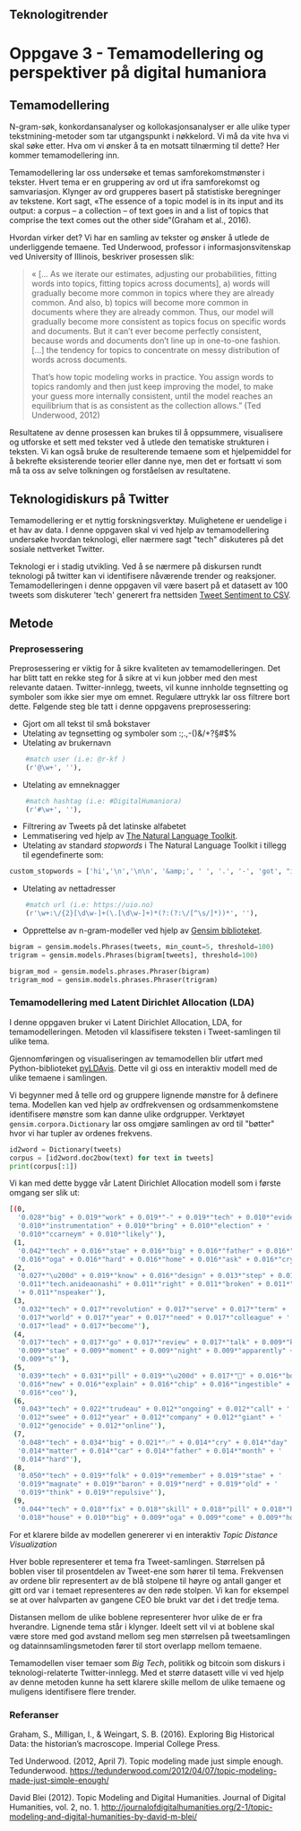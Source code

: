 ## Teknologitrender

# Oppgave 3 - Temamodellering og perspektiver på digital humaniora 

## Temamodellering

N-gram-søk, konkordansanalyser og kollokasjonsanalyser er alle ulike typer tekstmining-metoder som tar utgangspunkt i nøkkelord. Vi må da vite hva vi skal søke etter. Hva om vi ønsker å ta en motsatt tilnærming til dette? Her kommer temamodellering inn.

Temamodellering lar oss undersøke et temas samforekomstmønster i tekster. Hvert tema er en gruppering av ord ut ifra samforekomst og samvariasjon. Klynger av ord grupperes basert på statistiske beregninger av tekstene. Kort sagt, «The essence of a topic model is in its input and its output: a corpus – a collection – of text goes in and a list of topics that comprise the text comes out the other side”(Graham et al., 2016).

Hvordan virker det? Vi har en samling av tekster og ønsker å utlede de underliggende temaene. Ted Underwood, professor i informasjonsvitenskap ved University of Illinois, beskriver prosessen slik:

> « [... As we iterate our estimates, adjusting our probabilities, fitting words into topics, fitting topics across         documents], a) words will gradually become more common in topics where they are already common. And also, b) topics will become more common in documents where they are already common. Thus, our model will gradually become more consistent as topics focus on specific words and documents. But it can’t ever become perfectly consistent, because words and documents don’t line up in one-to-one fashion. [...] the tendency for topics to concentrate on messy distribution of words across documents.
> 
> That’s how topic modeling works in practice. You assign words to topics randomly and then just keep improving the model, to make your guess more internally consistent, until the model reaches an equilibrium that is as consistent as the collection allows.” (Ted Underwood, 2012)

Resultatene av denne prosessen kan brukes til å oppsummere, visualisere og utforske et sett med tekster ved å utlede den tematiske strukturen i teksten. Vi kan også bruke de resulterende temaene som et hjelpemiddel for å bekrefte eksisterende teorier eller danne nye, men det er fortsatt vi som må ta oss av selve tolkningen og forståelsen av resultatene.

## Teknologidiskurs på Twitter

Temamodellering er et nyttig forskningsverktøy. Mulighetene er uendelige i et hav av data. I denne oppgaven skal vi ved hjelp av temamodellering undersøke hvordan teknologi, eller nærmere sagt "tech" diskuteres på det sosiale nettverket Twitter.

Teknologi er i stadig utvikling. Ved å se nærmere på diskursen rundt teknologi på twitter kan vi identifisere nåværende trender og reaksjoner. Temamodelleringen i denne oppgaven vil være basert på et datasett av 100 tweets som diskuterer 'tech' generert fra nettsiden [Tweet Sentiment to CSV](https://twitter-sentiment-csv.herokuapp.com).

## Metode

### Preprosessering

Preprosessering er viktig for å sikre kvaliteten av temamodelleringen. Det har blitt tatt en rekke steg for å sikre at vi kun jobber med den mest relevante dataen. Twitter-innlegg, tweets, vil kunne innholde tegnsetting og symboler som ikke sier mye om emnet. Regulære uttrykk lar oss filtrere bort dette. Følgende steg ble tatt i denne oppgavens preprosessering:

- Gjort om all tekst til små bokstaver
- Utelating av tegnsetting og symboler som :;.,-()&/+?§#$%
- Utelating av brukernavn 
```python
    #match user (i.e: @r-kf )
    (r'@\w+', ''),
```
- Utelating av emneknagger
```python
    #match hashtag (i.e: #DigitalHumaniora)
    (r'#\w+', ''),
```
- Filtrering av Tweets på det latinske alfabetet
- Lemmatisering ved hjelp av [The Natural Language Toolkit](https://www.nltk.org).
- Utelating av standard _stopwords_ i The Natural Language Toolkit i tillegg til egendefinerte som:
```python
custom_stopwords = ['hi','\n','\n\n', '&amp;', ' ', '.', '-', 'got', "it's", 'it’s', "i'm", 'i’m', 'im', 'want', 'like', '$', '@']
```
- Utelating av nettadresser
```python
    #match url (i.e: https://uio.no)
    (r'\w+:\/{2}[\d\w-]+(\.[\d\w-]+)*(?:(?:\/[^\s/]*))*', ''),
```
- Opprettelse av n-gram-modeller ved hjelp av [Gensim biblioteket](https://github.com/RaRe-Technologies/gensim).
```python
bigram = gensim.models.Phrases(tweets, min_count=5, threshold=100)
trigram = gensim.models.Phrases(bigram[tweets], threshold=100)  

bigram_mod = gensim.models.phrases.Phraser(bigram)
trigram_mod = gensim.models.phrases.Phraser(trigram)

```
   


### Temamodellering med Latent Dirichlet Allocation (LDA)

I denne oppgaven bruker vi Latent Dirichlet Allocation, LDA, for temamodelleringen. Metoden vil klassifisere teksten i Tweet-samlingen til ulike tema.

Gjennomføringen og visualiseringen av temamodellen blir utført med Python-biblioteket [pyLDAvis](https://github.com/bmabey/pyLDAvis). Dette vil gi oss en interaktiv modell med de ulike temaene i samlingen.

Vi begynner med å telle ord og gruppere lignende mønstre for å definere tema. Modellen kan ved hjelp av ordfrekvensen og ordsammenkomstene identifisere mønstre som kan danne ulike ordgrupper. Verktøyet ```gensim.corpora.Dictionary``` lar oss omgjøre samlingen av ord til "bøtter" hvor vi har tupler av ordenes frekvens.
```python
id2word = Dictionary(tweets)
corpus = [id2word.doc2bow(text) for text in tweets]
print(corpus[:1])
```

Vi kan med dette bygge vår Latent Dirichlet Allocation modell som i første omgang ser slik ut:
```bash
[(0,
  '0.028*"big" + 0.019*"work" + 0.019*"-" + 0.019*"tech" + 0.010*"evidence" + '
  '0.010*"instrumentation" + 0.010*"bring" + 0.010*"election" + '
  '0.010*"ccarneym" + 0.010*"likely"'),
 (1,
  '0.042*"tech" + 0.016*"stae" + 0.016*"big" + 0.016*"father" + 0.016*"come" + '
  '0.016*"oga" + 0.016*"hard" + 0.016*"home" + 0.016*"ask" + 0.016*"cry"'),
 (2,
  '0.027*"\u200d" + 0.019*"know" + 0.016*"design" + 0.013*"step" + 0.012*"t" + '
  '0.011*"tech.anideaonashi" + 0.011*"right" + 0.011*"broken" + 0.011*"thank" '
  '+ 0.011*"nspeaker"'),
 (3,
  '0.032*"tech" + 0.017*"revolution" + 0.017*"serve" + 0.017*"term" + '
  '0.017*"world" + 0.017*"year" + 0.017*"need" + 0.017*"colleague" + '
  '0.017*"lead" + 0.017*"become"'),
 (4,
  '0.017*"tech" + 0.017*"go" + 0.017*"review" + 0.017*"talk" + 0.009*"know" + '
  '0.009*"stae" + 0.009*"moment" + 0.009*"night" + 0.009*"apparently" + '
  '0.009*"s"'),
 (5,
  '0.039*"tech" + 0.031*"pill" + 0.019*"\u200d" + 0.017*"👩" + 0.016*"bourla" + '
  '0.016*"new" + 0.016*"explain" + 0.016*"chip" + 0.016*"ingestible" + '
  '0.016*"ceo"'),
 (6,
  '0.043*"tech" + 0.022*"trudeau" + 0.012*"ongoing" + 0.012*"call" + '
  '0.012*"swee" + 0.012*"year" + 0.012*"company" + 0.012*"giant" + '
  '0.012*"genocide" + 0.012*"online"'),
 (7,
  '0.048*"tech" + 0.034*"big" + 0.021*"✅" + 0.014*"cry" + 0.014*"day" + '
  '0.014*"matter" + 0.014*"car" + 0.014*"father" + 0.014*"month" + '
  '0.014*"hard"'),
 (8,
  '0.050*"tech" + 0.019*"folk" + 0.019*"remember" + 0.019*"stae" + '
  '0.019*"magnate" + 0.019*"baron" + 0.019*"nerd" + 0.019*"old" + '
  '0.019*"think" + 0.019*"repulsive"'),
 (9,
  '0.044*"tech" + 0.018*"fix" + 0.018*"skill" + 0.018*"pill" + 0.018*"hard" + '
  '0.018*"house" + 0.010*"big" + 0.009*"oga" + 0.009*"come" + 0.009*"home"')]

```
For et klarere bilde av modellen genererer vi en interaktiv _Topic Distance Visualization_


<link rel="stylesheet" type="text/css" href="https://cdn.jsdelivr.net/gh/bmabey/pyLDAvis@3.3.1/pyLDAvis/js/ldavis.v1.0.0.css">


<div id="ldavis_el7691401932234444004124846910"></div>
<script type="text/javascript">

var ldavis_el7691401932234444004124846910_data = {"mdsDat": {"x": [0.21162683086413736, -0.0721025916327071, -0.062291287249925435, -0.03582523716115278, 0.020213662114146852, 0.00417320933049569, 0.010064358327147102, -0.07783436003485399, -0.003908165053179154, 0.005883580495891609], "y": [-0.05580472714571183, -0.1352824570605883, 0.1109156373893585, -0.10457102504941466, 0.04497158421049391, 0.05576816774037594, 0.06071273104956662, -0.04472111553682677, 0.04242739709718202, 0.02558380730556443], "topics": [1, 2, 3, 4, 5, 6, 7, 8, 9, 10], "cluster": [1, 1, 1, 1, 1, 1, 1, 1, 1, 1], "Freq": [15.694436447559385, 13.903831503100111, 13.088204755850569, 12.888496429621915, 10.66921149179229, 9.147215938971298, 8.178176360674351, 6.802078341344435, 6.611614243382699, 3.0167344877029474]}, "tinfo": {"Term": ["pill", "big", "\u200d", "tech", "hard", "car", "\u2705", "oga", "father", "cry", "day", "ask", "home", "trudeau", "need", "year", "staup", "world", "come", "guy", "\ud83d\udc69", "lead", "folk", "remember", "baron", "magnate", "nerd", "old", "think", "repulsive", "folk", "remember", "baron", "magnate", "nerd", "old", "repulsive", "think", "billionaire", "gullible", "nher", "climb", "entrepreneurship", "wear", "wealth", "akshata", "muhy", "e", "see", "successful", "m", "sunak", "praise", "stress", "conference", "guy", "hope", "quick", "combine", "jump", "great", "good", "large", "tech", "stae", "\u2705", "matter", "month", "project", "aeitech", "prohibit", "he_that_knoweth", "epic", "remove", "salamdeen", "aderojuifeoluw", "battle", "react", "field", "\ud83d\ude2d", "social", "send", "room", "long", "consistency", "building", "nthing", "the_iap", "business", "application", "state", "content", "rejoice", "51st", "loblaw", "high", "big", "tech", "cry", "day", "father", "oga", "ask", "home", "hard", "car", "come", "stae", "finally", "know", "thing", "go", "\ud83c\udffe", "pill", "bourla", "new", "explain", "ingestible", "chip", "ceo", "tiny", "crowd", "\ud83d\udc69", "feature", "under", "teacher", "nno", "earni", "nhow", "nthey", "suggest", "petition", "samanrha_henry", "facilitate", "invest", "freedom", "rate", "die", "chance", "lose", "ngibt", "gaerbear", "\u200d", "tech", "job", "follow", "pay", "high", "find", "s", "transition", "use", "say", "decline", "genomebc", "wonder", "iamsucrey", "donate", "highlight", "wish", "brandonvanzee", "several", "center", "itsyulez", "award", "nsfs", "represent", "explore", "humanity", "prou", "impoance", "pedi", "kid", "oppounitie", "relax", "buying", "funding", "mani", "anxious", "time", "get", "possible", "people", "father", "oga", "home", "ask", "day", "cry", "hard", "car", "tech", "come", "stae", "big", "more", "hope", "review", "talk", "night", "moment", "allegation", "channel", "apparently", "open", "weekend", "flight", "somewhat", "ridiculously", "delaware", "spacex", "sexually", "karikaalanx", "parent", "entender", "team", "tweet", "low", "cat", "series", "attendant", "dad", "deny", "late", "box", "1st", "notice", "soniathere", "crucial", "go", "hopefully", "tech", "know", "stae", "s", "antitrust", "come", "guy", "break", "work", "-", "evidence", "instrumentation", "election", "bring", "ccarneym", "place", "likely", "cuahsi", "correction", "journey", "bag", "wante", "hear", "oracle", "ms", "lot", "c", "phone", "rumor", "cockroach", "rule", "announce", "flamboyant", "ayirpelle", "multipl", "hydrologist", "hunt", "thumb", "big", "tech", "world", "s", "join", "tech.anideaonashi", "broken", "thank", "clock", "nspeaker", "muvaofmarkete", "grantham", "nall", "design", "dralexcconley", "blow", "stem", "love", "actual", "full", "analyse", "decade", "current", "cure", "nlearn", "science", "alinze", "earn", "web", "dataset", "graphic", "nmy", "development", "process", "datum", "\u200d", "step", "know", "finally", "n", "t", "right", "cell", "group", "cool", "job", "\ud83d\udc69", "look", "fix", "skill", "house", "nkenchor", "simply", "impoant", "playlist", "especially", "soft", "nethereum", "w", "seansenior", "data", "nbitcoin", "dissociate", "crypto", "unfixable", "head", "njust", "update", "tune", "essa", "scientist", "purpose", "cryptengine", "implement", "blockchain", "follower", "bean", "creag", "tech", "hard", "pill", "big", "oga", "come", "home", "chip", "explain", "car", "ingestible", "ask", "new", "cry", "trudeau", "swee", "ongoing", "call", "giant", "genocide", "blast", "federal", "regulate", "news", "plan", "layoff", "figure", "take", "bad", "liberal", "ronnie", "link", "government", "book", "week", "capability", "kingomark", "add", "buy", "cloud", "straight", "customer", "augment", "care", "tech", "year", "company", "online", "use", "thing", "revolution", "serve", "term", "colleague", "become", "currently", "ginni", "talent", "reminder", "tech_teacher", "promising", "lead", "year", "staup", "world", "need", "bake", "consider", "sausage", "brincadei", "creag", "cryptengine", "bean", "implement", "follower", "blockchain", "update", "purpose", "njust", "nbitcoin", "tech", "essa", "amistade", "n", "big", "good", "stae", "developer", "large", "rescomsp", "hope", "know", "conference", "home", "tech_mctechster"], "Freq": [4.0, 8.0, 3.0, 25.0, 4.0, 4.0, 2.0, 3.0, 3.0, 3.0, 3.0, 3.0, 3.0, 1.0, 1.0, 1.0, 1.0, 1.0, 4.0, 3.0, 2.0, 1.0, 2.0, 2.0, 2.0, 2.0, 2.0, 2.0, 2.0, 2.0, 2.1272526547681343, 2.127212162156132, 2.1271835668579655, 2.1271860715556152, 2.1271810621603158, 2.127162276927944, 2.127152049412541, 2.1271574762574486, 2.1271374386762516, 2.127138482300272, 1.4410289511101269, 1.4410142360114353, 1.441016740709085, 1.441016845071487, 1.4410027561472079, 1.4409955551414653, 1.4409923199070012, 1.440990337021362, 1.4409925286318053, 1.4409937809806301, 1.4409916937325886, 1.4409946158798466, 1.4409710299769793, 1.4409751001106599, 1.4409125870318213, 2.127150588338912, 2.1270343286230085, 0.7548314424150384, 0.7548282593617753, 0.7548265373821412, 1.441001608160785, 2.1271464138428295, 1.4408702158965816, 5.5579783529767885, 2.1271981775942552, 2.0800102529999123, 1.4090784942578736, 1.4090404950399196, 0.7381022181838524, 0.7380945443758471, 0.738093157543075, 0.7380920480768575, 0.7380883498561319, 0.7380880262618185, 0.7380813232367537, 0.7380805373648495, 0.7380826176140075, 0.7380780410658598, 0.7380825251584894, 0.7380789193932821, 0.7380730946956395, 0.738078133521378, 0.7380713380407949, 0.7380796590374272, 0.7380678709588648, 0.7380672237702379, 0.7380644501046938, 0.738064588787971, 0.7380737418842664, 0.7380711531297587, 0.7380640340548622, 0.7380626934498492, 0.7380528469371678, 0.738057099891002, 0.7380612603893182, 1.4090180283490126, 3.4053693510305054, 4.744417413076307, 1.4091007760377443, 1.4090880171762414, 1.40905436336764, 1.4090260719790904, 1.4090092450747898, 1.4089838198073024, 1.4090318042212149, 1.4090593559656193, 1.4090262568901266, 1.4090302324774064, 0.7380919556213392, 0.7380853912795516, 0.7380824327029712, 0.7380821091086578, 1.483003062461241, 2.89538775205835, 1.483067117933245, 1.4830665957418974, 1.4830495374912005, 1.4830413564934173, 1.4830413564934173, 1.4830105472038937, 1.4830084584385022, 1.4830021921423278, 1.5910582033724046, 0.7768475321527104, 0.776847445120819, 0.7768435286857102, 0.7768419621116666, 0.7768369142619705, 0.7768341292414487, 0.7768393511549272, 0.7768384808360141, 0.7768367401981879, 0.7768247297971871, 0.7768361309749487, 0.7768295165512092, 0.7768337811138833, 0.7768230761912522, 0.7768332589225355, 0.7768239465101654, 0.7768240335420566, 0.7768314312528181, 0.7768187245966868, 1.7654022286825881, 3.601543630494446, 0.8669168364695149, 0.7768242076058393, 0.7768581500434502, 0.7768580630115589, 0.7768530151618629, 0.7768526670342977, 0.7768458785467754, 0.7768439638451666, 1.506949538853705, 0.7894445257738071, 0.7894412690255234, 0.7894398977630881, 0.7894347555289559, 0.7894358696796846, 0.7894378408694352, 0.7894356982718801, 0.7894351840484669, 0.7894365553109022, 0.7894340698977382, 0.7894292704792149, 0.7894324415235964, 0.7894324415235964, 0.7894348412328581, 0.7894285848479973, 0.7894266136582466, 0.789425499507518, 0.7894181289719284, 0.7894233569099629, 0.7894171005251021, 0.7894189003070483, 0.789417529044613, 0.7894152150392535, 0.7894070731685442, 0.7894115297714588, 0.7894078445036641, 0.7894084444309795, 0.7894038164202605, 0.7893961030690622, 1.3337189838548817, 1.5071120334522827, 1.5070984922357344, 1.5070575257704812, 1.507054440430002, 1.5070376424651701, 1.5070420990680846, 1.5070945498562331, 1.5070100458086606, 3.861160655762249, 1.5071070626259548, 1.507142544041467, 1.5071166614630016, 0.7894530104601252, 0.7894348412328581, 1.2602720087020287, 1.2602581031979692, 0.6601585551870478, 0.660160612634077, 0.6601547950252358, 0.6601533760962501, 0.660155575436178, 0.660152595685308, 0.6601538727213951, 0.6601516733814674, 0.6601474165945104, 0.6601467071300176, 0.6601498997202353, 0.6601430888611041, 0.6601437273791476, 0.6601441530578434, 0.6601458557726262, 0.6601513895956702, 0.6601473456480611, 0.6601419537179156, 0.6601450044152347, 0.6601437273791476, 0.6601401800566835, 0.6601406766818285, 0.6601421665572634, 0.6601393996457414, 0.660141811825017, 0.6601381226096543, 0.6601440111649448, 0.6601363489484222, 0.6601414570927706, 0.6601403928960313, 1.2602832182410153, 0.6601423793966112, 1.2603374213282676, 0.6601755823348757, 0.6601717512266145, 0.6601549369181344, 0.6601515314885688, 0.6601484807912497, 0.6601452172545826, 0.6601436564326983, 1.2212539793868409, 1.2212486267233087, 0.6397174386506616, 0.6397170128706079, 0.6397131808501246, 0.6397148231446175, 0.6397109911241342, 0.6397102612154707, 0.6397108694726903, 0.6397093488296414, 0.639708558095256, 0.6397062467178215, 0.639709774609695, 0.6397064900207093, 0.639705638460602, 0.6397044219461628, 0.6397049693776604, 0.6397009548800113, 0.6397015023115089, 0.6397008332285674, 0.6396993734112405, 0.6396989476311867, 0.6397005899256796, 0.6397039961661092, 0.6396987043282989, 0.6396994342369624, 0.639700042494182, 0.63969998166846, 0.6396966362537524, 0.6396965146023085, 1.8027521390924655, 1.2212414492881178, 0.6397084972695339, 0.6397021713944505, 0.6396998600170161, 0.6493465862495995, 0.649337885136872, 0.6493370694075538, 0.649331141774508, 0.64933630806019, 0.6493260298707806, 0.6493038420333254, 0.6493061260754164, 0.9338542106661449, 0.5907966899420107, 0.5776600762376839, 0.5686131486611691, 0.5794764335195599, 0.5615849880013547, 0.5611622226867049, 0.5743717625920794, 0.56034975628577, 0.5574001878350399, 0.5555087290739342, 0.5568734442232958, 0.5409065760765154, 0.5465181412023302, 0.5457985047978073, 0.5396531264061574, 0.5454636207217057, 0.5355076987749346, 0.5337366960431511, 0.5079961942612419, 0.5072004231203529, 0.504802178924822, 1.594010896222588, 0.7852064673429644, 1.1160358249134825, 0.649334024018099, 0.6491346597727291, 0.7284245283777045, 0.6493412024360993, 0.5794738231857416, 0.5735211744410069, 0.5656806561441667, 0.5740483531083873, 0.5590563358788198, 0.5587924202534023, 0.8742730867932788, 0.8742672971748778, 0.8742379872317231, 0.45795492561289697, 0.4579546542245344, 0.457953613902478, 0.4579524378862403, 0.4579526188118153, 0.4579521664978778, 0.45795067386188376, 0.45795017631655244, 0.45795071909327756, 0.4579483218294084, 0.45794818613522714, 0.457945788871358, 0.45794741720153326, 0.45794805044104586, 0.4579449747062704, 0.4579420798970699, 0.45794370822724517, 0.4579420346656762, 0.45794836706080216, 0.457940949112226, 0.4579399992529571, 0.4579435725330639, 0.4579436177644577, 0.45793588319612516, 0.4579367425926066, 0.45793561180776265, 0.4579346167171, 2.1353563685704136, 0.8742558084008635, 0.8742639500517397, 0.4683018330918221, 0.4579641528172234, 0.45796062476851035, 0.4579589964383351, 0.4579576394965224, 0.4579576394965224, 0.4579568253314348, 0.4579547899187157, 0.457953613902478, 0.45795166895254646, 0.4579512618700026, 1.0421572131071504, 0.5459090009916606, 0.5459099682189209, 0.5459093087457889, 0.5459037691714796, 0.5459031976280986, 0.5459004718058195, 0.5458992407893063, 0.5458956796343932, 0.5458954598100159, 0.5458928219174877, 0.5459003838760685, 0.5458939650042499, 0.545893877074499, 0.5458925141633594, 0.5458918546902274, 0.5458899642005821, 0.545886578905171, 0.5458835013638881, 0.5458902719547104, 0.5458870185539256, 0.5458855677130352, 0.5458823143122504, 0.5458800721036015, 0.5458759394053073, 0.5458757635458054, 0.545868421411602, 0.5458662231678284, 0.545862530118289, 0.5458646404323115, 2.0346777300898875, 0.5459075941156455, 0.5459038571012306, 0.5459009114545741, 0.5459000321570647, 0.5458798962440996, 0.36280883929274893, 0.3628022194241519, 0.36280137689542136, 0.36279900979089275, 0.36279435582266695, 0.36278833776030595, 0.36278669282326065, 0.36278548921078846, 0.3627830017450126, 0.3627827209021024, 0.3627777459705507, 0.36279868882756683, 0.36280017328294917, 0.36279327257144195, 0.362800815209601, 0.3627991702725557, 0.03298849779909377, 0.03298773049614275, 0.03298783831976005, 0.03298750481880421, 0.0329876001047916, 0.032987216453316086, 0.0329872916790956, 0.03298707101680903, 0.032986918057724024, 0.032986817756684675, 0.03298673500832721, 0.032986644737391796, 0.03298650682346269, 0.032986732500801225, 0.6925944039085358, 0.03298692056525, 0.03300005749387876, 0.03299714124115968, 0.03299689801113926, 0.03299399931110207, 0.03299352288116516, 0.03299304394370227, 0.0329924371224142, 0.03299161465389154, 0.032991597101209656, 0.0329913739313971, 0.03299133631850735, 0.032991283660461695, 0.032991278645409725], "Total": [4.0, 8.0, 3.0, 25.0, 4.0, 4.0, 2.0, 3.0, 3.0, 3.0, 3.0, 3.0, 3.0, 1.0, 1.0, 1.0, 1.0, 1.0, 4.0, 3.0, 2.0, 1.0, 2.0, 2.0, 2.0, 2.0, 2.0, 2.0, 2.0, 2.0, 2.638269143718378, 2.6382341516443732, 2.6382110642499375, 2.63821785863206, 2.6382153676442925, 2.638196795844627, 2.6381897720603344, 2.6381997991084014, 2.63817906949879, 2.6381856031448034, 1.9520298352410923, 1.9520165078378136, 1.9520214127059219, 1.9520265611830014, 1.95200868479914, 1.9520014982379315, 1.9519972931464928, 1.9519947449866375, 1.951998167686972, 1.9520000878561972, 1.9519973900483707, 1.9520013614121692, 1.9519802081378113, 1.9519924124597283, 1.9519868114450916, 3.238319507349301, 3.355752922291031, 1.2658234727925848, 1.2658219246744151, 1.2658196051138295, 2.533512489914645, 3.9092723489529235, 2.560202298922591, 25.593425428007812, 6.431990214034999, 2.592548912387605, 1.9216009401514362, 1.9215765589541223, 1.2506143062459028, 1.2506095843068457, 1.2506085931431623, 1.2506067208403209, 1.2506037347616983, 1.2506045056057025, 1.250596351491674, 1.250596101997023, 1.2506001722293911, 1.250593813696126, 1.2506068454936203, 1.2506008459294276, 1.250592037152384, 1.2506009606579325, 1.2505895768996507, 1.2506037062901216, 1.2505843977657798, 1.2505845924004901, 1.2505807776211941, 1.2505841125644466, 1.2505997933673119, 1.250596016173418, 1.2505840049273498, 1.2505839419536493, 1.2505743560591778, 1.250584274092854, 1.2505916072483723, 2.627798908383118, 8.210739186755001, 25.593425428007812, 3.7732332335003846, 3.773207990456927, 3.773240400010873, 3.773225112312175, 3.773165347965082, 3.7731452244592147, 4.189536254892888, 4.269428320557178, 4.373367146260894, 6.431990214034999, 1.8409237728406003, 4.11417941682374, 1.746864915078812, 3.1339978760101075, 1.9920038839132888, 4.237069651826569, 2.408377431642413, 2.408389960983464, 2.408381472946738, 2.4083718949523027, 2.4083752559054643, 2.4083305417068868, 2.4083393794397083, 2.4083323433153767, 2.600081193247083, 1.2858345220262861, 1.2858348879730288, 1.2858317842198472, 1.2858340924635152, 1.2858258958580913, 1.2858232916573167, 1.2858332210606256, 1.2858347265322323, 1.2858330835732354, 1.285813934838311, 1.2858331687202063, 1.2858235340856612, 1.285831164773228, 1.2858135537599296, 1.2858336753463673, 1.2858189873622088, 1.2858197531219893, 1.2858323957114857, 1.285812221063763, 3.8093915105831977, 25.593425428007812, 2.5618967770880494, 1.2858277543491794, 1.8859805245404426, 2.627798908383118, 2.003508557302299, 3.141989268813539, 1.9653948871381928, 2.439058109673771, 2.014877512057928, 1.2972953813097796, 1.2972901182622694, 1.2972890039806773, 1.2972817815774464, 1.2972844539531554, 1.2972877019370614, 1.2972862916283745, 1.2972855221088646, 1.2972879333483562, 1.2972842876851551, 1.297276547367747, 1.2972822954014818, 1.2972824987814924, 1.2972868819869174, 1.2972787984020506, 1.2972771041183793, 1.297277880210025, 1.2972696640773111, 1.2972783152861962, 1.2972695849778972, 1.297273856129916, 1.297272367555582, 1.297270326166802, 1.297260227111166, 1.2972681715402234, 1.2972639099357706, 1.2972655107344013, 1.297262039608132, 1.2972510571529299, 2.67036984175193, 3.773240400010873, 3.773225112312175, 3.7731452244592147, 3.773165347965082, 3.773207990456927, 3.7732332335003846, 4.189536254892888, 4.269428320557178, 25.593425428007812, 4.373367146260894, 6.431990214034999, 8.210739186755001, 1.9834867996140584, 3.355752922291031, 1.7798988689333735, 1.779894248027593, 1.179759496019147, 1.1797634872015956, 1.1797558374498107, 1.1797535889035171, 1.1797587788130726, 1.1797539635404988, 1.1797563871284387, 1.17975369061689, 1.1797503945353396, 1.1797492637456357, 1.17975680120881, 1.1797451552414784, 1.1797465264671947, 1.1797477380254442, 1.17975157005055, 1.1797621931248903, 1.17975512127767, 1.179745630976384, 1.179751157790429, 1.179749468269143, 1.1797437759769345, 1.1797449440653676, 1.1797478201643512, 1.1797428921221444, 1.179747369926233, 1.179741810640841, 1.17975297494309, 1.1797398678540716, 1.1797491618894493, 1.179747782532254, 3.1339978760101075, 1.1797566174498149, 25.593425428007812, 4.11417941682374, 6.431990214034999, 3.141989268813539, 1.85071010089545, 4.373367146260894, 3.238319507349301, 1.8507123087624013, 1.7427322036619628, 1.7427328714592485, 1.1611769597847146, 1.1611764970551004, 1.161172959027344, 1.1611760628121786, 1.1611715931753097, 1.1611715248180439, 1.1611736290750632, 1.1611714236631872, 1.1611701407860715, 1.161166948191266, 1.1611733770129717, 1.1611677926808939, 1.1611679616983646, 1.1611670591821117, 1.1611684979882857, 1.161163365704276, 1.1611647538591763, 1.1611638707308296, 1.1611618687872556, 1.1611618240192774, 1.1611648796371081, 1.161171209284956, 1.1611620244883778, 1.16116337286983, 1.1611644977569702, 1.1611647086882948, 1.161159248866588, 1.1611618030245814, 8.210739186755001, 25.593425428007812, 1.4910073639863382, 3.141989268813539, 1.7731152720702676, 1.1699385455038207, 1.1699328643240696, 1.1699348496822035, 1.1699280229712494, 1.169937490435345, 1.169927706581753, 1.1699084539956366, 1.169913332284974, 1.7653351907147619, 1.1814415391976587, 1.1585149045661471, 1.157068491698379, 1.1836471615999549, 1.155946853254436, 1.1558857834695975, 1.1846482865030366, 1.1557521722452355, 1.155282145192071, 1.1549750095677718, 1.1714683670437889, 1.1526500603439347, 1.171640309700067, 1.1716396904497004, 1.1717397833970766, 1.1903171569965274, 1.1718244880525532, 1.1926016845115253, 1.1722669219769435, 1.1722882155081578, 1.1723435674285072, 3.8093915105831977, 1.8582802956163484, 4.11417941682374, 1.8409237728406003, 1.840846635742656, 3.211364750007805, 2.5470711039261476, 1.8764450791063214, 1.8709987814262015, 1.7381581536551063, 2.5618967770880494, 2.600081193247083, 1.8738890179762788, 1.412275076367381, 1.4122696936072838, 1.412242235381164, 0.9959388869410984, 0.9959417186915781, 0.9959406301308351, 0.9959382689751056, 0.995940743955311, 0.9959404881654724, 0.9959394921950867, 0.995938692856802, 0.9959404963380855, 0.9959373243915676, 0.9959386188183916, 0.9959341280869985, 0.995937886934337, 0.995939309442204, 0.9959353286769898, 0.9959297832458576, 0.9959340699298428, 0.9959313406082849, 0.9959471940077785, 0.9959326720793238, 0.9959320362367331, 0.9959404627896966, 0.9959409716144996, 0.9959357671299652, 0.9959377548339928, 0.9959431113766654, 0.9959422385487099, 25.593425428007812, 4.189536254892888, 4.237069651826569, 8.210739186755001, 3.773225112312175, 4.373367146260894, 3.7731452244592147, 2.4083752559054643, 2.408381472946738, 4.269428320557178, 2.4083718949523027, 3.773165347965082, 2.408389960983464, 3.7732332335003846, 1.572162349652314, 1.0758955714273954, 1.075897884110988, 1.0758976268410423, 1.0758916317484046, 1.0758929997840498, 1.075888941795381, 1.075887665910162, 1.0758852118716444, 1.0758851314607016, 1.0758829784723498, 1.0758980438462817, 1.075886186580224, 1.0758865542608491, 1.0758851208948783, 1.075884973432259, 1.0758814149473994, 1.0758797130989832, 1.0758761414490534, 1.0758934100148327, 1.0758895330914346, 1.0758912128051248, 1.0758859779385357, 1.0758885799175912, 1.0758817494360529, 1.0758875937587213, 1.0758813151780497, 1.0758825830163132, 1.0758774427504432, 1.0758837078770258, 25.593425428007812, 1.4057290980522497, 1.7821072778555676, 1.7820873452544628, 2.439058109673771, 1.746864915078812, 0.9094485239311398, 0.9094466994309773, 0.9094459260557621, 0.9094434079193459, 0.9094521636282292, 0.9094375276479587, 0.9094383946458129, 0.9094371328756429, 0.9094343342761193, 0.9094360041108799, 0.9094456424826979, 1.3257661225791102, 1.4057290980522497, 1.40573171292749, 1.4910073639863382, 1.627107280824492, 0.9959329056956127, 0.9959248411372368, 0.9959425558065506, 0.9959349533463736, 0.9959422385487099, 0.9959404627896966, 0.9959431113766654, 0.9959409716144996, 0.9959377548339928, 0.9959357671299652, 0.9959340699298428, 0.9959320362367331, 0.9959297832458576, 0.9959386188183916, 25.593425428007812, 0.9959471940077785, 1.265677935674201, 1.840846635742656, 8.210739186755001, 3.9092723489529235, 6.431990214034999, 1.1797226840076267, 2.560202298922591, 1.1611297865041148, 3.355752922291031, 4.11417941682374, 1.9519868114450916, 3.7731452244592147, 1.1797275248346555], "Category": ["Default", "Default", "Default", "Default", "Default", "Default", "Default", "Default", "Default", "Default", "Default", "Default", "Default", "Default", "Default", "Default", "Default", "Default", "Default", "Default", "Default", "Default", "Default", "Default", "Default", "Default", "Default", "Default", "Default", "Default", "Topic1", "Topic1", "Topic1", "Topic1", "Topic1", "Topic1", "Topic1", "Topic1", "Topic1", "Topic1", "Topic1", "Topic1", "Topic1", "Topic1", "Topic1", "Topic1", "Topic1", "Topic1", "Topic1", "Topic1", "Topic1", "Topic1", "Topic1", "Topic1", "Topic1", "Topic1", "Topic1", "Topic1", "Topic1", "Topic1", "Topic1", "Topic1", "Topic1", "Topic1", "Topic1", "Topic2", "Topic2", "Topic2", "Topic2", "Topic2", "Topic2", "Topic2", "Topic2", "Topic2", "Topic2", "Topic2", "Topic2", "Topic2", "Topic2", "Topic2", "Topic2", "Topic2", "Topic2", "Topic2", "Topic2", "Topic2", "Topic2", "Topic2", "Topic2", "Topic2", "Topic2", "Topic2", "Topic2", "Topic2", "Topic2", "Topic2", "Topic2", "Topic2", "Topic2", "Topic2", "Topic2", "Topic2", "Topic2", "Topic2", "Topic2", "Topic2", "Topic2", "Topic2", "Topic2", "Topic2", "Topic2", "Topic2", "Topic3", "Topic3", "Topic3", "Topic3", "Topic3", "Topic3", "Topic3", "Topic3", "Topic3", "Topic3", "Topic3", "Topic3", "Topic3", "Topic3", "Topic3", "Topic3", "Topic3", "Topic3", "Topic3", "Topic3", "Topic3", "Topic3", "Topic3", "Topic3", "Topic3", "Topic3", "Topic3", "Topic3", "Topic3", "Topic3", "Topic3", "Topic3", "Topic3", "Topic3", "Topic3", "Topic3", "Topic3", "Topic3", "Topic3", "Topic3", "Topic4", "Topic4", "Topic4", "Topic4", "Topic4", "Topic4", "Topic4", "Topic4", "Topic4", "Topic4", "Topic4", "Topic4", "Topic4", "Topic4", "Topic4", "Topic4", "Topic4", "Topic4", "Topic4", "Topic4", "Topic4", "Topic4", "Topic4", "Topic4", "Topic4", "Topic4", "Topic4", "Topic4", "Topic4", "Topic4", "Topic4", "Topic4", "Topic4", "Topic4", "Topic4", "Topic4", "Topic4", "Topic4", "Topic4", "Topic4", "Topic4", "Topic4", "Topic4", "Topic4", "Topic4", "Topic5", "Topic5", "Topic5", "Topic5", "Topic5", "Topic5", "Topic5", "Topic5", "Topic5", "Topic5", "Topic5", "Topic5", "Topic5", "Topic5", "Topic5", "Topic5", "Topic5", "Topic5", "Topic5", "Topic5", "Topic5", "Topic5", "Topic5", "Topic5", "Topic5", "Topic5", "Topic5", "Topic5", "Topic5", "Topic5", "Topic5", "Topic5", "Topic5", "Topic5", "Topic5", "Topic5", "Topic5", "Topic5", "Topic5", "Topic5", "Topic5", "Topic5", "Topic6", "Topic6", "Topic6", "Topic6", "Topic6", "Topic6", "Topic6", "Topic6", "Topic6", "Topic6", "Topic6", "Topic6", "Topic6", "Topic6", "Topic6", "Topic6", "Topic6", "Topic6", "Topic6", "Topic6", "Topic6", "Topic6", "Topic6", "Topic6", "Topic6", "Topic6", "Topic6", "Topic6", "Topic6", "Topic6", "Topic6", "Topic6", "Topic6", "Topic6", "Topic6", "Topic7", "Topic7", "Topic7", "Topic7", "Topic7", "Topic7", "Topic7", "Topic7", "Topic7", "Topic7", "Topic7", "Topic7", "Topic7", "Topic7", "Topic7", "Topic7", "Topic7", "Topic7", "Topic7", "Topic7", "Topic7", "Topic7", "Topic7", "Topic7", "Topic7", "Topic7", "Topic7", "Topic7", "Topic7", "Topic7", "Topic7", "Topic7", "Topic7", "Topic7", "Topic7", "Topic7", "Topic7", "Topic7", "Topic7", "Topic7", "Topic7", "Topic7", "Topic7", "Topic8", "Topic8", "Topic8", "Topic8", "Topic8", "Topic8", "Topic8", "Topic8", "Topic8", "Topic8", "Topic8", "Topic8", "Topic8", "Topic8", "Topic8", "Topic8", "Topic8", "Topic8", "Topic8", "Topic8", "Topic8", "Topic8", "Topic8", "Topic8", "Topic8", "Topic8", "Topic8", "Topic8", "Topic8", "Topic8", "Topic8", "Topic8", "Topic8", "Topic8", "Topic8", "Topic8", "Topic8", "Topic8", "Topic8", "Topic8", "Topic8", "Topic8", "Topic8", "Topic8", "Topic9", "Topic9", "Topic9", "Topic9", "Topic9", "Topic9", "Topic9", "Topic9", "Topic9", "Topic9", "Topic9", "Topic9", "Topic9", "Topic9", "Topic9", "Topic9", "Topic9", "Topic9", "Topic9", "Topic9", "Topic9", "Topic9", "Topic9", "Topic9", "Topic9", "Topic9", "Topic9", "Topic9", "Topic9", "Topic9", "Topic9", "Topic9", "Topic9", "Topic9", "Topic9", "Topic9", "Topic10", "Topic10", "Topic10", "Topic10", "Topic10", "Topic10", "Topic10", "Topic10", "Topic10", "Topic10", "Topic10", "Topic10", "Topic10", "Topic10", "Topic10", "Topic10", "Topic10", "Topic10", "Topic10", "Topic10", "Topic10", "Topic10", "Topic10", "Topic10", "Topic10", "Topic10", "Topic10", "Topic10", "Topic10", "Topic10", "Topic10", "Topic10", "Topic10", "Topic10", "Topic10", "Topic10", "Topic10", "Topic10", "Topic10", "Topic10", "Topic10", "Topic10", "Topic10", "Topic10", "Topic10"], "logprob": [30.0, 29.0, 28.0, 27.0, 26.0, 25.0, 24.0, 23.0, 22.0, 21.0, 20.0, 19.0, 18.0, 17.0, 16.0, 15.0, 14.0, 13.0, 12.0, 11.0, 10.0, 9.0, 8.0, 7.0, 6.0, 5.0, 4.0, 3.0, 2.0, 1.0, -3.9642, -3.9642, -3.9642, -3.9642, -3.9642, -3.9642, -3.9642, -3.9642, -3.9642, -3.9642, -4.3537, -4.3537, -4.3537, -4.3537, -4.3537, -4.3537, -4.3537, -4.3537, -4.3537, -4.3537, -4.3537, -4.3537, -4.3537, -4.3537, -4.3537, -3.9642, -3.9643, -5.0003, -5.0003, -5.0003, -4.3537, -3.9642, -4.3538, -3.0038, -3.9642, -3.8655, -4.2549, -4.255, -4.9016, -4.9016, -4.9016, -4.9016, -4.9016, -4.9016, -4.9016, -4.9016, -4.9016, -4.9016, -4.9016, -4.9016, -4.9016, -4.9016, -4.9016, -4.9016, -4.9016, -4.9016, -4.9016, -4.9016, -4.9016, -4.9016, -4.9016, -4.9016, -4.9016, -4.9016, -4.9016, -4.255, -3.3725, -3.0409, -4.2549, -4.2549, -4.255, -4.255, -4.255, -4.255, -4.255, -4.255, -4.255, -4.255, -4.9016, -4.9016, -4.9016, -4.9016, -4.1434, -3.4743, -4.1433, -4.1433, -4.1433, -4.1433, -4.1433, -4.1434, -4.1434, -4.1434, -4.073, -4.7899, -4.7899, -4.7899, -4.7899, -4.7899, -4.79, -4.7899, -4.7899, -4.7899, -4.79, -4.79, -4.79, -4.79, -4.79, -4.79, -4.79, -4.79, -4.79, -4.79, -3.969, -3.2561, -4.6802, -4.79, -4.7899, -4.7899, -4.7899, -4.7899, -4.7899, -4.7899, -4.112, -4.7585, -4.7585, -4.7585, -4.7585, -4.7585, -4.7585, -4.7585, -4.7585, -4.7585, -4.7585, -4.7585, -4.7585, -4.7585, -4.7585, -4.7585, -4.7585, -4.7585, -4.7585, -4.7585, -4.7585, -4.7585, -4.7585, -4.7585, -4.7585, -4.7585, -4.7585, -4.7585, -4.7585, -4.7585, -4.2341, -4.1119, -4.1119, -4.1119, -4.1119, -4.1119, -4.1119, -4.1119, -4.1119, -3.1711, -4.1119, -4.1118, -4.1118, -4.7585, -4.7585, -4.1017, -4.1018, -4.7484, -4.7483, -4.7484, -4.7484, -4.7484, -4.7484, -4.7484, -4.7484, -4.7484, -4.7484, -4.7484, -4.7484, -4.7484, -4.7484, -4.7484, -4.7484, -4.7484, -4.7484, -4.7484, -4.7484, -4.7484, -4.7484, -4.7484, -4.7484, -4.7484, -4.7484, -4.7484, -4.7484, -4.7484, -4.7484, -4.1017, -4.7484, -4.1017, -4.7483, -4.7483, -4.7484, -4.7484, -4.7484, -4.7484, -4.7484, -3.9793, -3.9793, -4.6259, -4.6259, -4.6259, -4.6259, -4.6259, -4.6259, -4.6259, -4.6259, -4.6259, -4.6259, -4.6259, -4.6259, -4.6259, -4.6259, -4.6259, -4.6259, -4.6259, -4.6259, -4.6259, -4.6259, -4.6259, -4.6259, -4.6259, -4.6259, -4.6259, -4.6259, -4.6259, -4.6259, -3.5898, -3.9793, -4.6259, -4.6259, -4.6259, -4.499, -4.499, -4.499, -4.499, -4.499, -4.499, -4.499, -4.499, -4.1356, -4.5935, -4.616, -4.6317, -4.6128, -4.6442, -4.6449, -4.6217, -4.6464, -4.6517, -4.6551, -4.6526, -4.6817, -4.6714, -4.6727, -4.684, -4.6733, -4.6917, -4.695, -4.7445, -4.746, -4.7508, -3.6009, -4.309, -3.9574, -4.499, -4.4993, -4.3841, -4.499, -4.6128, -4.6231, -4.6369, -4.6222, -4.6487, -4.6492, -4.0173, -4.0173, -4.0173, -4.6639, -4.6639, -4.6639, -4.6639, -4.6639, -4.6639, -4.6639, -4.6639, -4.6639, -4.6639, -4.6639, -4.6639, -4.6639, -4.6639, -4.6639, -4.664, -4.6639, -4.664, -4.6639, -4.664, -4.664, -4.664, -4.664, -4.664, -4.664, -4.664, -4.664, -3.1243, -4.0173, -4.0173, -4.6416, -4.6639, -4.6639, -4.6639, -4.6639, -4.6639, -4.6639, -4.6639, -4.6639, -4.6639, -4.6639, -3.8132, -4.4598, -4.4598, -4.4598, -4.4599, -4.4599, -4.4599, -4.4599, -4.4599, -4.4599, -4.4599, -4.4599, -4.4599, -4.4599, -4.4599, -4.4599, -4.4599, -4.4599, -4.4599, -4.4599, -4.4599, -4.4599, -4.4599, -4.4599, -4.4599, -4.4599, -4.4599, -4.4599, -4.4599, -4.4599, -3.1442, -4.4598, -4.4599, -4.4599, -4.4599, -4.4599, -4.0838, -4.0838, -4.0838, -4.0838, -4.0838, -4.0838, -4.0838, -4.0838, -4.0838, -4.0838, -4.0839, -4.0838, -4.0838, -4.0838, -4.0838, -4.0838, -6.4815, -6.4815, -6.4815, -6.4815, -6.4815, -6.4815, -6.4815, -6.4815, -6.4815, -6.4815, -6.4815, -6.4815, -6.4815, -6.4815, -3.4372, -6.4815, -6.4811, -6.4812, -6.4812, -6.4813, -6.4813, -6.4813, -6.4814, -6.4814, -6.4814, -6.4814, -6.4814, -6.4814, -6.4814], "loglift": [30.0, 29.0, 28.0, 27.0, 26.0, 25.0, 24.0, 23.0, 22.0, 21.0, 20.0, 19.0, 18.0, 17.0, 16.0, 15.0, 14.0, 13.0, 12.0, 11.0, 10.0, 9.0, 8.0, 7.0, 6.0, 5.0, 4.0, 3.0, 2.0, 1.0, 1.6366, 1.6366, 1.6366, 1.6366, 1.6366, 1.6366, 1.6366, 1.6366, 1.6366, 1.6366, 1.5484, 1.5483, 1.5483, 1.5483, 1.5483, 1.5483, 1.5483, 1.5483, 1.5483, 1.5483, 1.5483, 1.5483, 1.5483, 1.5483, 1.5483, 1.4316, 1.3959, 1.3349, 1.3349, 1.3349, 1.2876, 1.2433, 1.277, 0.3248, 0.7454, 1.7527, 1.6628, 1.6628, 1.4457, 1.4457, 1.4457, 1.4457, 1.4457, 1.4457, 1.4457, 1.4457, 1.4457, 1.4457, 1.4457, 1.4457, 1.4457, 1.4457, 1.4457, 1.4457, 1.4457, 1.4457, 1.4457, 1.4457, 1.4457, 1.4457, 1.4457, 1.4457, 1.4457, 1.4457, 1.4457, 1.3498, 1.0929, 0.2876, 0.988, 0.988, 0.988, 0.988, 0.988, 0.988, 0.8833, 0.8644, 0.8404, 0.4546, 1.0591, 0.2549, 1.1115, 0.527, 1.7384, 1.6527, 1.5486, 1.5486, 1.5486, 1.5486, 1.5486, 1.5486, 1.5486, 1.5486, 1.5423, 1.5295, 1.5295, 1.5295, 1.5295, 1.5295, 1.5295, 1.5295, 1.5295, 1.5295, 1.5295, 1.5295, 1.5295, 1.5295, 1.5295, 1.5295, 1.5295, 1.5295, 1.5295, 1.5295, 1.2644, 0.0725, 0.9499, 1.5295, 1.1465, 0.8148, 1.0861, 0.6361, 1.1053, 0.8893, 1.7584, 1.5521, 1.5521, 1.5521, 1.5521, 1.5521, 1.5521, 1.5521, 1.5521, 1.5521, 1.5521, 1.5521, 1.5521, 1.5521, 1.5521, 1.5521, 1.5521, 1.5521, 1.5521, 1.5521, 1.5521, 1.5521, 1.5521, 1.5521, 1.5521, 1.5521, 1.5521, 1.5521, 1.5521, 1.5521, 1.3546, 1.1311, 1.1311, 1.1311, 1.1311, 1.1311, 1.1311, 1.0264, 1.0075, 0.1575, 0.9835, 0.5978, 0.3536, 1.1276, 0.6017, 1.8926, 1.8926, 1.6572, 1.6572, 1.6572, 1.6572, 1.6572, 1.6572, 1.6572, 1.6572, 1.6572, 1.6572, 1.6572, 1.6572, 1.6572, 1.6572, 1.6572, 1.6572, 1.6572, 1.6572, 1.6572, 1.6572, 1.6572, 1.6572, 1.6572, 1.6572, 1.6572, 1.6572, 1.6572, 1.6572, 1.6572, 1.6572, 1.3268, 1.6572, -0.7731, 0.4081, -0.0387, 0.6777, 1.207, 0.347, 0.6475, 1.2069, 2.0361, 2.0361, 1.7956, 1.7956, 1.7956, 1.7956, 1.7956, 1.7956, 1.7956, 1.7955, 1.7955, 1.7955, 1.7955, 1.7955, 1.7955, 1.7955, 1.7955, 1.7955, 1.7955, 1.7955, 1.7955, 1.7955, 1.7955, 1.7955, 1.7955, 1.7955, 1.7955, 1.7955, 1.7955, 1.7955, 0.8756, -0.6507, 1.5455, 0.8001, 1.3722, 1.915, 1.915, 1.9149, 1.9149, 1.9149, 1.9149, 1.9149, 1.9149, 1.8669, 1.8107, 1.8078, 1.7933, 1.7895, 1.7818, 1.7811, 1.7798, 1.7798, 1.7749, 1.7718, 1.76, 1.7471, 1.7411, 1.7398, 1.7284, 1.7234, 1.7206, 1.6997, 1.6675, 1.6659, 1.6611, 1.6325, 1.6422, 1.199, 1.4616, 1.4614, 1.0201, 1.137, 1.3287, 1.3213, 1.3811, 1.0079, 0.9667, 1.2937, 2.2084, 2.2084, 2.2084, 1.911, 1.911, 1.911, 1.911, 1.911, 1.911, 1.911, 1.911, 1.911, 1.911, 1.911, 1.911, 1.911, 1.911, 1.911, 1.911, 1.911, 1.911, 1.911, 1.911, 1.911, 1.911, 1.911, 1.911, 1.911, 1.911, 1.911, 0.2042, 1.121, 1.1097, -0.1761, 0.579, 0.4314, 0.5791, 1.028, 1.028, 0.4555, 1.028, 0.579, 1.028, 0.579, 2.3052, 2.0379, 2.0379, 2.0379, 2.0379, 2.0379, 2.0379, 2.0379, 2.0379, 2.0379, 2.0379, 2.0379, 2.0379, 2.0379, 2.0379, 2.0379, 2.0379, 2.0379, 2.0379, 2.0379, 2.0379, 2.0378, 2.0378, 2.0378, 2.0378, 2.0378, 2.0378, 2.0378, 2.0378, 2.0378, 0.1843, 1.7705, 1.5332, 1.5332, 1.2194, 1.5532, 2.582, 2.582, 2.582, 2.582, 2.582, 2.582, 2.582, 2.582, 2.582, 2.582, 2.582, 2.2051, 2.1465, 2.1465, 2.0876, 2.0003, 0.0935, 0.0935, 0.0934, 0.0934, 0.0934, 0.0934, 0.0934, 0.0934, 0.0934, 0.0934, 0.0934, 0.0934, 0.0934, 0.0934, -0.1087, 0.0934, -0.1459, -0.5206, -2.0158, -1.2738, -1.7717, -0.0757, -0.8506, -0.0599, -1.1212, -1.325, -0.5794, -1.2384, -0.0758]}, "token.table": {"Topic": [6, 5, 2, 7, 9, 2, 2, 1, 7, 5, 1, 7, 6, 2, 5, 4, 5, 2, 2, 4, 5, 9, 4, 6, 9, 6, 1, 2, 1, 2, 4, 6, 1, 9, 7, 9, 3, 5, 4, 2, 5, 6, 7, 2, 2, 9, 4, 6, 9, 9, 2, 4, 9, 9, 5, 6, 4, 7, 4, 3, 3, 5, 3, 1, 7, 9, 6, 1, 2, 4, 5, 3, 9, 1, 2, 2, 6, 7, 6, 3, 5, 2, 4, 6, 7, 7, 9, 5, 7, 7, 2, 4, 7, 4, 5, 5, 7, 5, 7, 3, 4, 7, 1, 7, 3, 6, 5, 1, 2, 6, 3, 4, 3, 2, 4, 3, 9, 2, 9, 2, 7, 3, 4, 8, 6, 5, 1, 3, 3, 7, 4, 3, 9, 4, 4, 9, 2, 4, 5, 1, 2, 5, 9, 7, 7, 1, 6, 1, 7, 1, 1, 5, 2, 4, 8, 2, 6, 2, 3, 4, 2, 4, 1, 4, 5, 8, 4, 6, 6, 4, 4, 3, 6, 3, 4, 2, 3, 7, 6, 7, 6, 1, 5, 4, 9, 1, 2, 5, 7, 1, 7, 5, 9, 9, 6, 9, 2, 2, 1, 7, 3, 6, 7, 5, 1, 1, 4, 2, 5, 2, 1, 4, 6, 1, 6, 7, 2, 7, 7, 4, 1, 3, 9, 3, 1, 3, 5, 7, 7, 3, 5, 4, 7, 3, 2, 2, 4, 1, 9, 3, 9, 5, 4, 6, 5, 3, 5, 4, 1, 4, 3, 6, 3, 8, 6, 9, 4, 1, 7, 2, 2, 4, 1, 3, 2, 9, 2, 4, 1, 2, 4, 1, 6, 5, 5, 2, 3, 7, 9, 2, 6, 6, 3, 4, 5, 6, 2, 3, 4, 7, 1, 2, 5, 4, 5, 8, 2, 5, 5, 5, 1, 2, 4, 5, 2, 9, 7, 4, 7, 9, 1, 1, 3, 1, 9, 1, 4, 7, 9, 5, 3, 5, 1, 2, 3, 4, 5, 6, 8, 9, 10, 7, 5, 7, 2, 2, 9, 1, 6, 4, 3, 3, 4, 9, 5, 3, 3, 9, 6, 1, 1, 7, 9, 5, 4, 4, 6, 6, 9, 3, 7, 2, 3, 3, 7, 2], "Freq": [0.5738114064278059, 0.8476350738155494, 0.7996262392835363, 0.8650916754387233, 0.9294642760095065, 0.7996186765680326, 0.7996100562065124, 0.5122946887605867, 0.8535042638264931, 0.8476330171517732, 0.7900904106915005, 0.8441323989518443, 0.8611994441506998, 0.5403331399748446, 0.5403331399748446, 0.770853172080854, 0.847630903841272, 0.7996187314427937, 0.2650294667153437, 0.5300589334306874, 0.847640843921762, 0.929473897550575, 0.7708422473232943, 0.8612052561806934, 0.9294672642821196, 0.8611978364268239, 0.7580894595969767, 0.7996160741105153, 0.12179171415079548, 0.36537514245238645, 0.24358342830159097, 0.24358342830159097, 0.7580986533942773, 0.9294639633819993, 0.8631740481357817, 0.9294601032886832, 0.4152173105683197, 0.8476430952775976, 0.770840330025731, 0.5403324953669946, 0.5403324953669946, 0.8611958444769896, 0.854749901036203, 0.79962603575701, 0.7996163163496474, 0.9294701769262022, 0.7708493594814724, 0.861204231937338, 0.9294564604033133, 0.9294620014534212, 0.23422339594859293, 0.46844679189718585, 0.23422339594859293, 0.9294684850031214, 0.8476375933164348, 0.8611991594329533, 0.5329226051615972, 0.5329226051615972, 0.7708410635145959, 0.4152253948045094, 0.7777144449013375, 0.8476346326942873, 0.4152176856774902, 0.5122907495837051, 0.8547534381305906, 0.9294651279567223, 0.8612064049251745, 0.7900005368110623, 0.22865676869936974, 0.4573135373987395, 0.22865676869936974, 0.5611334471420333, 0.5611334471420333, 0.5122985432773911, 0.7996261602068129, 0.7996264516541052, 0.5753216402645169, 0.5753216402645169, 0.8612002366191014, 0.4152250841855873, 0.8476388045024024, 0.2650246984791639, 0.5300493969583278, 0.8611992851540092, 0.8658195993125701, 0.8655894182747413, 0.929469456784428, 0.8476387774640597, 0.8401122290157138, 0.8529922693169746, 0.2650264715142041, 0.5300529430284082, 0.8652373960564039, 0.7708344717841952, 0.8476323247091041, 0.8476423182352729, 0.5664646607962949, 0.8476568379637389, 0.8530480398726702, 0.7777055611260362, 0.770840964718837, 0.8464235993252113, 0.512296461129482, 0.853504714931754, 0.7777102663908115, 0.8611981464308723, 0.8476284507399361, 0.5122894623444652, 0.7996137962841997, 0.8611951792303929, 0.4152166138267396, 0.7708443252381603, 0.7777058675468009, 0.2650241951181055, 0.530048390236211, 0.7777050490323958, 0.9294650656247055, 0.7996118073424549, 0.9294663436274487, 0.5432055442778981, 0.5432055442778981, 0.49912439672655473, 0.49912439672655473, 0.7080773545704533, 0.861206256241985, 0.8476345596148148, 0.7580727708398997, 0.7777091423152156, 0.7777070795887594, 0.8651373814792682, 0.7708553604752635, 0.7777185374491866, 0.929460457685585, 0.7708375990248875, 0.7708542834584701, 0.9294616395286251, 0.3190812628351554, 0.3190812628351554, 0.3190812628351554, 0.5116041609471617, 0.25580208047358083, 0.25580208047358083, 0.9294750217744777, 0.8547677355306381, 0.8533701165964648, 0.3947089284070158, 0.3947089284070158, 0.5344738916600109, 0.5344738916600109, 0.7580967759114198, 0.6176042837839318, 0.3088021418919659, 0.23868990245211916, 0.4773798049042383, 0.23868990245211916, 0.7996118870431701, 0.8612018527770653, 0.38054662280657503, 0.38054662280657503, 0.7708390347852966, 0.26503088021037535, 0.5300617604207507, 0.5959914351008194, 0.2979957175504097, 0.84763245673639, 0.7080938205548711, 0.7708453319844824, 0.8612083148595714, 0.8612042654393502, 0.7708425526365114, 0.770849752901032, 0.41521826512587034, 0.8611955224172504, 0.7777116948719499, 0.7708456628072563, 0.3903357890697839, 0.3903357890697839, 0.3903357890697839, 0.5639791251881849, 0.5639791251881849, 0.8612026044641439, 0.7900019844534438, 0.84763883648017, 0.7708497999026455, 0.9294665238746415, 0.2430618353469931, 0.2430618353469931, 0.2430618353469931, 0.2430618353469931, 0.3905941340732448, 0.3905941340732448, 0.8476391009564427, 0.9294561001570837, 0.9294673916764792, 0.8611976494820619, 0.9294719361512841, 0.7996215504758271, 0.7996138144884202, 0.5336495333538791, 0.5336495333538791, 0.7777139817396531, 0.8612052614952022, 0.8448463633776504, 0.8476363794148868, 0.5122957669401494, 0.758087507237563, 0.7708506397815325, 0.5203994123364618, 0.8476275209805014, 0.5204060152275594, 0.5041626695950673, 0.5041626695950673, 0.8612014550278373, 0.5122957923717533, 0.861204421881402, 0.8547536692859076, 0.5432283062497317, 0.5432283062497317, 0.8547641713312952, 0.6145876254043172, 0.7580882230194247, 0.415215150453314, 0.9294672551542056, 0.7777063350831763, 0.5122872519397181, 0.7777118415012417, 0.8476303885446923, 0.8536295371965605, 0.8385029243100454, 0.777705308842847, 0.8476444911698919, 0.7708421264753644, 0.8547465212247283, 0.7777058358899339, 0.7996284749411876, 0.2650252688971465, 0.530050537794293, 0.7580935596427687, 0.9294562381506101, 0.561139723405202, 0.561139723405202, 0.8476343635235194, 0.7708472619522633, 0.8612025221455795, 0.8476360832112747, 0.5302281688426609, 0.5302281688426609, 0.7708446123061783, 0.3744799631739165, 0.3744799631739165, 0.7777059190459416, 0.8612048869300472, 0.7080365078980287, 0.2360121692993429, 0.861199210131079, 0.9294691151447564, 0.7708608094679027, 0.5123002763199119, 0.853032545043989, 0.7996106899335257, 0.7996070371222624, 0.770844870829142, 0.7899995706303812, 0.777717731373912, 0.7996201396874842, 0.9294671856864432, 0.7996325809456143, 0.7708481464723365, 0.7580828254965273, 0.7996133034205504, 0.7708395219940909, 0.7580955779530862, 0.861230167052007, 0.561829673277596, 0.8476377402644506, 0.3926078068486442, 0.3926078068486442, 0.3926078068486442, 0.9294704658959935, 0.7996228486719921, 0.8612041386512861, 0.8612063717218197, 0.3182697057325134, 0.3182697057325134, 0.3182697057325134, 0.3182697057325134, 0.7996185170436727, 0.7777175008806763, 0.992616170477414, 0.8675659980459411, 0.5122955628513494, 0.7996155700007674, 0.847641683188292, 0.7708388972823919, 0.8476397069754857, 0.7080800533542246, 0.7996212755976077, 0.8476369278044305, 0.8476378134470817, 0.8476406921928094, 0.3109457467201795, 0.15547287336008975, 0.3109457467201795, 0.15547287336008975, 0.799626411388568, 0.7113732946363298, 0.8642530733268613, 0.5381319504700034, 0.5381319504700034, 0.9294705520882738, 0.5122970732964522, 0.5122950589096846, 0.7777049253420772, 0.5122947246699424, 0.9294582360565864, 0.3113940887585472, 0.3113940887585472, 0.3113940887585472, 0.9294660259854401, 0.5618311318822226, 0.7777067049300932, 0.8476335317086855, 0.23443520746675756, 0.19536267288896464, 0.15629013831117172, 0.15629013831117172, 0.03907253457779293, 0.03907253457779293, 0.07814506915558586, 0.07814506915558586, 0.03907253457779293, 0.8547457504012412, 0.8476533597367365, 0.854748450541187, 0.7996263425651562, 0.5724541098559323, 0.5724541098559323, 0.7580926966471282, 0.8612064204964468, 0.770852220864089, 0.41522387107777414, 0.5088036030540904, 0.5088036030540904, 0.6360666251937349, 0.8476403503799184, 0.7777048276986677, 0.4099943318422012, 0.4099943318422012, 0.8612019781320397, 0.512292802684379, 0.5122881111791647, 0.8534318064210696, 0.9294634525596921, 0.8476326222179047, 0.7708398727814999, 0.7708382611211084, 0.5738116263065106, 0.670687499038511, 0.7113746179015431, 0.5250182330809601, 0.5250182330809601, 0.7714415687371169, 0.5020070533374169, 0.769206748310164, 0.384603374155082, 0.7996156433564662], "Term": ["-", "1st", "51st", "actual", "add", "aderojuifeoluw", "aeitech", "akshata", "alinze", "allegation", "amistade", "analyse", "announce", "antitrust", "antitrust", "anxious", "apparently", "application", "ask", "ask", "attendant", "augment", "award", "ayirpelle", "bad", "bag", "baron", "battle", "big", "big", "big", "big", "billionaire", "blast", "blow", "book", "bourla", "box", "brandonvanzee", "break", "break", "bring", "broken", "building", "business", "buy", "buying", "c", "call", "capability", "car", "car", "car", "care", "cat", "ccarneym", "cell", "cell", "center", "ceo", "chance", "channel", "chip", "climb", "clock", "cloud", "cockroach", "combine", "come", "come", "come", "company", "company", "conference", "consistency", "content", "cool", "cool", "correction", "crowd", "crucial", "cry", "cry", "cuahsi", "cure", "current", "customer", "dad", "dataset", "datum", "day", "day", "decade", "decline", "delaware", "deny", "design", "developer", "development", "die", "donate", "dralexcconley", "e", "earn", "earni", "election", "entender", "entrepreneurship", "epic", "evidence", "explain", "explore", "facilitate", "father", "father", "feature", "federal", "field", "figure", "finally", "finally", "find", "find", "fix", "flamboyant", "flight", "folk", "follow", "freedom", "full", "funding", "gaerbear", "genocide", "genomebc", "get", "giant", "go", "go", "go", "good", "good", "good", "government", "grantham", "graphic", "great", "great", "group", "group", "gullible", "guy", "guy", "hard", "hard", "hard", "he_that_knoweth", "hear", "high", "high", "highlight", "home", "home", "hope", "hope", "hopefully", "house", "humanity", "hunt", "hydrologist", "iamsucrey", "impoance", "ingestible", "instrumentation", "invest", "itsyulez", "job", "job", "job", "join", "join", "journey", "jump", "karikaalanx", "kid", "kingomark", "know", "know", "know", "know", "large", "large", "late", "layoff", "liberal", "likely", "link", "loblaw", "long", "look", "look", "lose", "lot", "love", "low", "m", "magnate", "mani", "matter", "moment", "month", "more", "more", "ms", "muhy", "multipl", "muvaofmarkete", "n", "n", "nall", "need", "nerd", "new", "news", "ngibt", "nher", "nhow", "night", "nlearn", "nmy", "nno", "notice", "nsfs", "nspeaker", "nthey", "nthing", "oga", "oga", "old", "ongoing", "online", "online", "open", "oppounitie", "oracle", "parent", "pay", "pay", "pedi", "people", "people", "petition", "phone", "pill", "pill", "place", "plan", "possible", "praise", "process", "prohibit", "project", "prou", "quick", "rate", "react", "regulate", "rejoice", "relax", "remember", "remove", "represent", "repulsive", "rescomsp", "review", "ridiculously", "right", "right", "right", "ronnie", "room", "rule", "rumor", "s", "s", "s", "s", "salamdeen", "samanrha_henry", "say", "science", "see", "send", "series", "several", "sexually", "skill", "social", "somewhat", "soniathere", "spacex", "stae", "stae", "stae", "stae", "state", "staup", "stem", "step", "step", "straight", "stress", "successful", "suggest", "sunak", "swee", "t", "t", "t", "take", "talk", "teacher", "team", "tech", "tech", "tech", "tech", "tech", "tech", "tech", "tech", "tech", "tech.anideaonashi", "tech_mctechster", "thank", "the_iap", "thing", "thing", "think", "thumb", "time", "tiny", "transition", "transition", "trudeau", "tweet", "under", "use", "use", "wante", "wealth", "wear", "web", "week", "weekend", "wish", "wonder", "work", "world", "year", "\u200d", "\u200d", "\u2705", "\ud83c\udffe", "\ud83d\udc69", "\ud83d\udc69", "\ud83d\ude2d"]}, "R": 30, "lambda.step": 0.01, "plot.opts": {"xlab": "PC1", "ylab": "PC2"}, "topic.order": [9, 8, 6, 2, 5, 1, 3, 10, 7, 4]};

function LDAvis_load_lib(url, callback){
  var s = document.createElement('script');
  s.src = url;
  s.async = true;
  s.onreadystatechange = s.onload = callback;
  s.onerror = function(){console.warn("failed to load library " + url);};
  document.getElementsByTagName("head")[0].appendChild(s);
}

if(typeof(LDAvis) !== "undefined"){
   // already loaded: just create the visualization
   !function(LDAvis){
       new LDAvis("#" + "ldavis_el7691401932234444004124846910", ldavis_el7691401932234444004124846910_data);
   }(LDAvis);
}else if(typeof define === "function" && define.amd){
   // require.js is available: use it to load d3/LDAvis
   require.config({paths: {d3: "https://d3js.org/d3.v5"}});
   require(["d3"], function(d3){
      window.d3 = d3;
      LDAvis_load_lib("https://cdn.jsdelivr.net/gh/bmabey/pyLDAvis@3.3.1/pyLDAvis/js/ldavis.v3.0.0.js", function(){
        new LDAvis("#" + "ldavis_el7691401932234444004124846910", ldavis_el7691401932234444004124846910_data);
      });
    });
}else{
    // require.js not available: dynamically load d3 & LDAvis
    LDAvis_load_lib("https://d3js.org/d3.v5.js", function(){
         LDAvis_load_lib("https://cdn.jsdelivr.net/gh/bmabey/pyLDAvis@3.3.1/pyLDAvis/js/ldavis.v3.0.0.js", function(){
                 new LDAvis("#" + "ldavis_el7691401932234444004124846910", ldavis_el7691401932234444004124846910_data);
            })
         });
}
</script>

Hver boble representerer et tema fra Tweet-samlingen. Størrelsen på boblen viser til prosentdelen av Tweet-ene som hører til tema. Frekvensen av ordene blir representert av de blå stolpene til høyre og antall ganger et gitt ord var i temaet representeres av den røde stolpen. Vi kan for eksempel se at over halvparten av gangene CEO ble brukt var det i det tredje tema.

Distansen mellom de ulike boblene representerer hvor ulike de er fra hverandre. Lignende tema står i klynger. Ideelt sett vil vi at boblene skal være store med god avstand mellom seg men størrelsen på tweetsamlingen og datainnsamlingsmetoden fører til stort overlapp mellom temaene. 

Temamodellen viser temaer som _Big Tech_, politikk og bitcoin som diskurs i teknologi-relaterte Twitter-innlegg. Med et større datasett ville vi ved hjelp av denne metoden kunne ha sett klarere skille mellom de ulike temaene og muligens identifisere flere trender.

### Referanser

Graham, S., Milligan, I., & Weingart, S. B. (2016). Exploring Big Historical Data: the historian’s macroscope. Imperial College Press.

Ted Underwood. (2012, April 7). Topic modeling made just simple enough. Tedunderwood. https://tedunderwood.com/2012/04/07/topic-modeling-made-just-simple-enough/

David Blei (2012). Topic Modeling and Digital Humanities. Journal of Digital Humanities, vol. 2, no. 1. http://journalofdigitalhumanities.org/2-1/topic-modeling-and-digital-humanities-by-david-m-blei/


